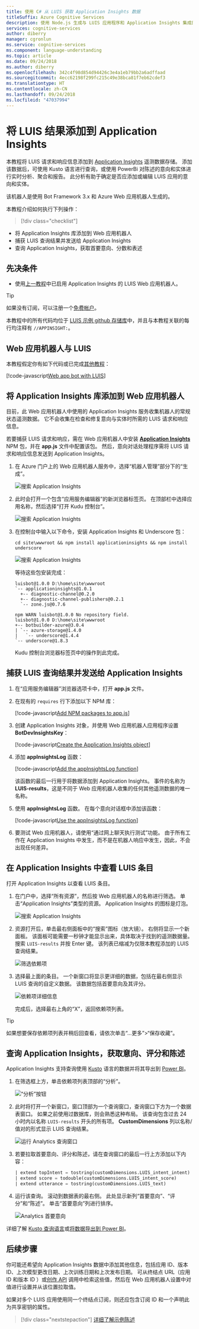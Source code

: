 ```yaml
---
title: 使用 C# 从 LUIS 获取 Application Insights 数据
titleSuffix: Azure Cognitive Services
description: 使用 Node.js 生成与 LUIS 应用程序和 Application Insights 集成的机器人。
services: cognitive-services
author: diberry
manager: cgronlun
ms.service: cognitive-services
ms.component: language-understanding
ms.topic: article
ms.date: 09/24/2018
ms.author: diberry
ms.openlocfilehash: 342c4f98d854d94426c3e4a1eb79bb2a6adffaad
ms.sourcegitcommit: 4ecc62198f299fc215c49e38bca81f7eb62cdef3
ms.translationtype: HT
ms.contentlocale: zh-CN
ms.lasthandoff: 09/24/2018
ms.locfileid: "47037994"
---
```

# <a name="add-luis-results-to-application-insights"></a>将 LUIS 结果添加到 Application Insights
本教程将 LUIS 请求和响应信息添加到 [Application Insights](https://azure.microsoft.com/services/application-insights/) 遥测数据存储。 添加该数据后，可使用 Kusto 语言进行查询，或使用 PowerBi 对陈述的意向和实体进行实时分析、聚合和报告。 此分析有助于确定是否应添加或编辑 LUIS 应用的意向和实体。

该机器人是使用 Bot Framework 3.x 和 Azure Web 应用机器人生成的。

本教程介绍如何执行下列操作：

> [!div class="checklist"]
* 将 Application Insights 库添加到 Web 应用机器人
* 捕获 LUIS 查询结果并发送给 Application Insights
* 查询 Application Insights，获取首要意向、分数和表述

## <a name="prerequisites"></a>先决条件

* 使用[上一教程](luis-nodejs-tutorial-build-bot-framework-sample.md)中已启用 Application Insights 的 LUIS Web 应用机器人。 

> [!Tip]
> 如果没有订阅，可以注册一个[免费帐户](https://azure.microsoft.com/free/)。

本教程中的所有代码均位于 [LUIS 示例 github 存储库](https://github.com/Microsoft/LUIS-Samples/tree/master/documentation-samples/tutorial-web-app-bot-application-insights/nodejs)中，并且与本教程关联的每行均注释有 `//APPINSIGHT:`。 

## <a name="web-app-bot-with-luis"></a>Web 应用机器人与 LUIS
本教程假定你有如下代码或已完成[其他教程](luis-nodejs-tutorial-build-bot-framework-sample.md)： 

   [!code-javascript[Web app bot with LUIS](~/samples-luis/documentation-samples/tutorial-web-app-bot/nodejs/app.js "Web app bot with LUIS")]

## <a name="add-application-insights-library-to-web-app-bot"></a>将 Application Insights 库添加到 Web 应用机器人
目前，此 Web 应用机器人中使用的 Application Insights 服务收集机器人的常规状态遥测数据。 它不会收集在检查和修复意向与实体时所需的 LUIS 请求和响应信息。 

若要捕获 LUIS 请求和响应，需在 Web 应用机器人中安装 **[Application Insights](https://www.npmjs.com/package/applicationinsights)** NPM 包，并在 **app.js** 文件中配置该包。 然后，意向对话处理程序需将 LUIS 请求和响应信息发送到 Application Insights。 

1. 在 Azure 门户上的 Web 应用机器人服务中，选择“机器人管理”部分下的“生成”。 

    ![搜索 Application Insights](./media/luis-tutorial-appinsights/build.png)

2. 此时会打开一个包含“应用服务编辑器”的新浏览器标签页。 在顶部栏中选择应用名称，然后选择“打开 Kudu 控制台”。 

    ![搜索 Application Insights](./media/luis-tutorial-appinsights/kudu-console.png)

3. 在控制台中输入以下命令，安装 Application Insights 和 Underscore 包：

    ```
    cd site\wwwroot && npm install applicationinsights && npm install underscore
    ```

    ![搜索 Application Insights](./media/luis-tutorial-appinsights/npm-install.png)

    等待这些包安装完成：

    ```
    luisbot@1.0.0 D:\home\site\wwwroot
    `-- applicationinsights@1.0.1 
      +-- diagnostic-channel@0.2.0 
      +-- diagnostic-channel-publishers@0.2.1 
      `-- zone.js@0.7.6 
    
    npm WARN luisbot@1.0.0 No repository field.
    luisbot@1.0.0 D:\home\site\wwwroot
    +-- botbuilder-azure@3.0.4
    | `-- azure-storage@1.4.0
    |   `-- underscore@1.4.4 
    `-- underscore@1.8.3 
    ```

    Kudu 控制台浏览器标签页中的操作到此完成。

## <a name="capture-and-send-luis-query-results-to-application-insights"></a>捕获 LUIS 查询结果并发送给 Application Insights
1. 在“应用服务编辑器”浏览器选项卡中，打开 **app.js** 文件。

2. 在现有的 `requires` 行下添加以下 NPM 库：

   [!code-javascript[Add NPM packages to app.js](~/samples-luis/documentation-samples/tutorial-web-app-bot-application-insights/nodejs/app.js?range=12-16 "Add NPM packages to app.js")]

3. 创建 Application Insights 对象，并使用 Web 应用机器人应用程序设置 **BotDevInsightsKey**： 

   [!code-javascript[Create the Application Insights object](~/samples-luis/documentation-samples/tutorial-web-app-bot-application-insights/nodejs/app.js?range=68-80 "Create the Application Insights object")]

4. 添加 **appInsightsLog** 函数：

   [!code-javascript[Add the appInsightsLog function](~/samples-luis/documentation-samples/tutorial-web-app-bot-application-insights/nodejs/app.js?range=82-109 "Add the appInsightsLog function")]

    该函数的最后一行用于将数据添加到 Application Insights。 事件的名称为 **LUIS-results**，这是不同于 Web 应用机器人收集的任何其他遥测数据的唯一名称。 

5. 使用 **appInsightsLog** 函数。 在每个意向对话框中添加该函数：

   [!code-javascript[Use the appInsightsLog function](~/samples-luis/documentation-samples/tutorial-web-app-bot-application-insights/nodejs/app.js?range=117-118 "Use the appInsightsLog function")]

6. 要测试 Web 应用机器人，请使用“通过网上聊天执行测试”功能。 由于所有工作在 Application Insights 中发生，而不是在机器人响应中发生，因此，不会出现任何差异。

## <a name="view-luis-entries-in-application-insights"></a>在 Application Insights 中查看 LUIS 条目
打开 Application Insights 以查看 LUIS 条目。 

1. 在门户中，选择“所有资源”，然后按 Web 应用机器人的名称进行筛选。 单击“Application Insights”类型的资源。 Application Insights 的图标是灯泡。 

    ![搜索 Application Insights](./media/luis-tutorial-appinsights/search-for-app-insights.png)



2. 资源打开后，单击最右侧面板中的“搜索”图标（放大镜）。 右侧将显示一个新面板。 该面板可能需要一秒钟才能显示出来，具体取决于找到的遥测数据量。 搜索 `LUIS-results` 并按 Enter 键。 该列表已缩减为仅限本教程添加的 LUIS 查询结果。

    ![筛选依赖项](./media/luis-tutorial-appinsights/app-insights-filter.png)

3. 选择最上面的条目。 一个新窗口将显示更详细的数据，包括在最右侧显示 LUIS 查询的自定义数据。 该数据包括首要意向及其评分。

    ![依赖项详细信息](./media/luis-tutorial-appinsights/app-insights-detail.png)

    完成后，选择最右上角的“X”，返回依赖项列表。 


> [!Tip]
> 如果想要保存依赖项列表并稍后回查看，请依次单击“...更多”>“保存收藏”。

## <a name="query-application-insights-for-intent-score-and-utterance"></a>查询 Application Insights，获取意向、评分和陈述
Application Insights 支持查询使用 [Kusto](https://docs.microsoft.com/azure/application-insights/app-insights-analytics#query-data-in-analytics) 语言的数据并将其导出到 [Power BI](https://powerbi.microsoft.com)。 

1. 在筛选框上方，单击依赖项列表顶部的“分析”。 

    ![“分析”按钮](./media/luis-tutorial-appinsights/analytics-button.png)

2. 此时将打开一个新窗口，窗口顶部为一个查询窗口，查询窗口下方为一个数据表窗口。 如果之前使用过数据库，则会熟悉这种布局。 该查询包含过去 24 小时内以名称 `LUIS-results` 开头的所有项。 **CustomDimensions** 列以名称/值对的形式显示 LUIS 查询结果。

    ![运行 Analytics 查询窗口](./media/luis-tutorial-appinsights/analytics-query-window.png)

3. 若要拉取首要意向、评分和陈述，请在查询窗口的最后一行上方添加以下内容：

    ```SQL
    | extend topIntent = tostring(customDimensions.LUIS_intent_intent)
    | extend score = todouble(customDimensions.LUIS_intent_score)
    | extend utterance = tostring(customDimensions.LUIS_text)
    ```

4. 运行该查询。 滚动到数据表的最右侧。 此处显示新列“首要意向”、“评分”和“陈述”。 单击“首要意向”列进行排序。

    ![Analytics 首要意向](./media/luis-tutorial-appinsights/app-insights-top-intent.png)


详细了解 [Kusto 查询语言](https://docs.microsoft.com/azure/log-analytics/query-language/get-started-queries)或[将数据导出到 Power BI](https://docs.microsoft.com/azure/application-insights/app-insights-export-power-bi)。 

## <a name="next-steps"></a>后续步骤

你可能还希望向 Application Insights 数据中添加其他信息，包括应用 ID、版本 ID、上次模型更改日期、上次训练日期和上次发布日期。 可从终结点 URL（应用 ID 和版本 ID ）或[创作 API](https://westus.dev.cognitive.microsoft.com/docs/services/5890b47c39e2bb17b84a55ff/operations/5890b47c39e2bb052c5b9c3d) 调用中检索这些值，然后在 Web 应用机器人设置中对值进行设置并从该位置拉取值。  

如果对多个 LUIS 应用使用同一个终结点订阅，则还应包含订阅 ID 和一个声明此为共享密钥的属性。 

> [!div class="nextstepaction"]
> [详细了解示例陈述](luis-how-to-add-example-utterances.md)
